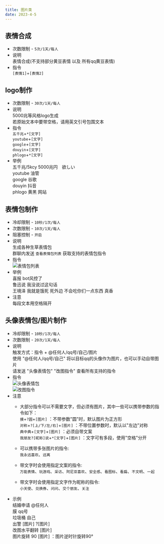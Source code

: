```yaml
---
title: 图片类
date: 2023-4-5
---
```


## 表情合成
* 次数限制 - `5次/1天/每人`  
* 说明  
    表情合成(不支持部分黄豆表情 以及 所有qq黄豆表情)  
* 指令  
    `[表情1]`+`[表情2]`  
## logo制作  
* 次数限制 - `30次/1天/每人`  
* 说明  
    5000兆等风格logo生成  
    若原始文本中要带空格，请用英文引号包围文本  
* 指令  
    `五千兆`+`*[文字]`  
    `youtube`+`[文字]`  
    `google`+`[文字]`  
    `douyin`+`[文字]`  
    `phlogo`+`*[文字]`  
* 举例  
    五千兆/5kcy    5000兆円　欲しい  
    youtube       油管  
    google        谷歌  
    douyin        抖音          
    phlogo        黄黑 网站  
## 表情包制作  
* 冷却限制 - `10秒/1次/每人`  
* 次数限制 - `10次/1天/每人`  
* 阻塞控制 - `开启`  
* 说明  
    生成各种生草表情包  
    群聊内发送 `查看表情包列表` 获取支持的表情包指令  
* 指令  
    ![表情包列表](/image/memes.png)  
* 举例  
    喜报 bot风控了  
    鲁迅说 我没说过这句话  
    王境泽 我就是饿死 死外边 不会吃你们一点东西 真香  
* 注意  
    每段文本用空格隔开  
## 头像表情包/图片制作  
* 冷却限制 - `10秒/1次/每人`  
* 次数限制 - `20次/1天/每人`  
* 说明  
    触发方式：指令 + @任何人/qq号/自己/图片  
    使用 "@任何人/qq号/自己" 将以目标qq的头像作为图片，也可以手动自带图片  
    请发送 "头像表情包" "改图指令" 查看所有支持的指令   
* 指令  
    ![头像表情包](/image/petpet1.png)  
    ![改图指令](/image/petpet2.png)  
* 注意  
    - 大部分指令可以不需要文字，但必须有图片，其中一些可以携带参数的指令如下：  
    `摸`+`?圆`+`[图片]` ：不带参数"圆"时，默认图片为正方形  
    `对称`+`?[上/下/左/右]`+`[图片]` ：不带位置参数时，默认以"左边"对称  
    `典中典`+`[文字]`+`[图片]` ：必须自带文案  
    `我朋友?[昵称]说`+`*[文字]`+`[图片]` ：文字可有多段，使用"空格"分开  
      
    - 可以携带多张图片的指令:  
        `我永远喜欢`、`远离`  

    - 带文字时会使用指定文案的指令:  
        `万能表情`、`玩游戏`、`采访`、`阿尼亚喜欢`、`安全感`、`看图标`、`看扁`、`不文明`、`一起`  
         
    - 带文字时会使用指定文字作为昵称的指令:  
        `小天使`、`兑换券`、`问问`、`交个朋友`、`关注`  
* 示例  
    结婚申请 @任何人  
    膜 qq号  
    垃圾桶 自己  
    出警 \[图片] ?\[图片]  
    改图水平翻转 \[图片]  
    图片旋转 90 \[图片]     ：图片逆时针旋转90°  